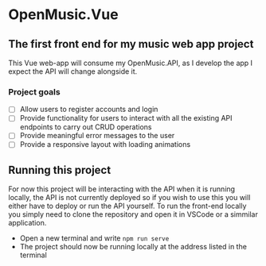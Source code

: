 # OpenMusic.Vue

## The first front end for my music web app project
This Vue web-app will consume my OpenMusic.API, as I develop the app I expect the API will change alongside it.

### Project goals
- [ ] Allow users to register accounts and login
- [ ] Provide functionality for users to interact with all the existing API endpoints to carry out CRUD operations
- [ ] Provide meaningful error messages to the user
- [ ] Provide a responsive layout with loading animations

## Running this project
For now this project will be interacting with the API when it is running locally, the API is not currently deployed so if you wish to use this you will either have to deploy or run the API yourself.
To run the front-end locally you simply need to clone the repository and open it in VSCode or a simmilar application.
- Open a new terminal and write ```npm run serve```
- The project should now be running locally at the address listed in the terminal
